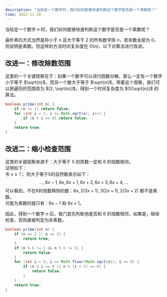 ```yaml
---
description: "当给定一个数字时，我们如何能够快速判断这个数字是否是一个素数呢？"
time: 2022-11-28 
---
```


当给定一个数字 $n$ 时，我们如何能够快速判断这个数字是否是一个素数呢？  

最朴素的方式当然是将小于 $n$ 且大于等于 $2$ 的所有数字除 $n$，若余数全部为 $0$，则说明是素数。但这样的方法时间复杂度在 $O(n)$，以下对算法进行改进。

## 改进一：修改除数范围

这里的一个关键观察在于：如果一个数字可以进行因数分解，那么一定有一个数字小于等于 $\sqrt{n}$，而另一个数大于等于 $\sqrt{n}$，带着这个观察，我们可以把遍历的范围改为 $[2, \sqrt{n}]$，得到一个时间复杂度为 $O(\sqrt{n})$ 的算法。
```java
boolean prime(int n) {
    if (n <= 1) return false;
    for (int i = 2; i <= Math.sqrt(n); i++) {
        if (n % i == 0) return false;
    }
    return true;
}
```

## 改进二：缩小检查范围
这里的关键观察来源于：大于等于 $5$ 的质数一定和 $6$ 的倍数相邻。  
证明如下：  
令 $x \geq 1$；  则大于等于5的自然数表示如下：
$$
...,6x−1,6x,6x+1,6x+2,6x+3,6x+4,...
$$
可以看到，不在6的倍数两侧的数：$6x,2(3x+1),3(2x+1),2(3x+2)$ 都不是素数。  
可能为素数的就只有：$6x−1$ 和 $6x+1$。

因此，得到一个数字 $n$ 后，我门首先判断他是否和 $6$ 的倍数相邻，如果是，继续检查，否则直接判定为非素数。
```java
boolean prime(int n) {
    if (n == 2 || n == 3) {
        return true;
    }
    if (n % 6 != 1 && n % 6 != 5) {
        return false;
    }
    for (int i = 5; i <= Math.floor(Math.sqrt(n)); i += 6) {
        if (n % i == 0 || n % (i + 2) == 0) {
            return false;
        }
    }
    return true;
}
```